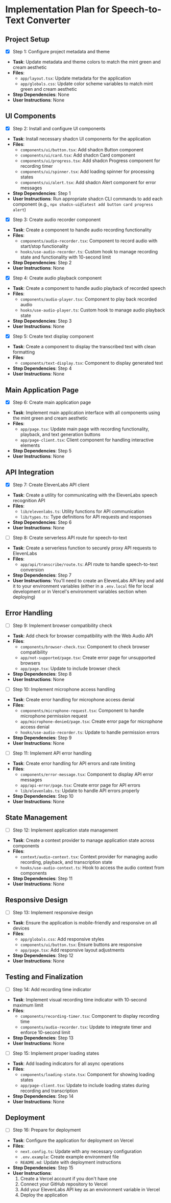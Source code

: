 # Implementation Plan for Speech-to-Text Converter

## Project Setup
- [x] Step 1: Configure project metadata and theme
 - **Task**: Update metadata and theme colors to match the mint green and cream aesthetic
 - **Files**:
   - `app/layout.tsx`: Update metadata for the application
   - `app/globals.css`: Update color scheme variables to match mint green and cream aesthetic
 - **Step Dependencies**: None
 - **User Instructions**: None

## UI Components
- [x] Step 2: Install and configure UI components
 - **Task**: Install necessary shadcn UI components for the application
 - **Files**:
   - `components/ui/button.tsx`: Add shadcn Button component
   - `components/ui/card.tsx`: Add shadcn Card component
   - `components/ui/progress.tsx`: Add shadcn Progress component for recording timer
   - `components/ui/spinner.tsx`: Add loading spinner for processing states
   - `components/ui/alert.tsx`: Add shadcn Alert component for error messages
 - **Step Dependencies**: Step 1
 - **User Instructions**: Run appropriate shadcn CLI commands to add each component (e.g., `npx shadcn-ui@latest add button card progress alert`)

- [x] Step 3: Create audio recorder component
 - **Task**: Create a component to handle audio recording functionality
 - **Files**:
   - `components/audio-recorder.tsx`: Component to record audio with start/stop functionality
   - `hooks/use-audio-recorder.ts`: Custom hook to manage recording state and functionality with 10-second limit
 - **Step Dependencies**: Step 2
 - **User Instructions**: None

- [x] Step 4: Create audio playback component
 - **Task**: Create a component to handle audio playback of recorded speech
 - **Files**:
   - `components/audio-player.tsx`: Component to play back recorded audio
   - `hooks/use-audio-player.ts`: Custom hook to manage audio playback state
 - **Step Dependencies**: Step 3
 - **User Instructions**: None

- [x] Step 5: Create text display component
 - **Task**: Create a component to display the transcribed text with clean formatting
 - **Files**:
   - `components/text-display.tsx`: Component to display generated text
 - **Step Dependencies**: Step 4
 - **User Instructions**: None

## Main Application Page
- [x] Step 6: Create main application page
 - **Task**: Implement main application interface with all components using the mint green and cream aesthetic
 - **Files**:
   - `app/page.tsx`: Update main page with recording functionality, playback, and text generation buttons
   - `app/page-client.tsx`: Client component for handling interactive elements
 - **Step Dependencies**: Step 5
 - **User Instructions**: None

## API Integration
- [x] Step 7: Create ElevenLabs API client
 - **Task**: Create a utility for communicating with the ElevenLabs speech recognition API
 - **Files**:
   - `lib/elevenlabs.ts`: Utility functions for API communication
   - `lib/types.ts`: Type definitions for API requests and responses
 - **Step Dependencies**: Step 6
 - **User Instructions**: None

- [ ] Step 8: Create serverless API route for speech-to-text
 - **Task**: Create a serverless function to securely proxy API requests to ElevenLabs
 - **Files**:
   - `app/api/transcribe/route.ts`: API route to handle speech-to-text conversion
 - **Step Dependencies**: Step 7
 - **User Instructions**: You'll need to create an ElevenLabs API key and add it to your environment variables (either in a `.env.local` file for local development or in Vercel's environment variables section when deploying)

## Error Handling
- [ ] Step 9: Implement browser compatibility check
 - **Task**: Add check for browser compatibility with the Web Audio API
 - **Files**:
   - `components/browser-check.tsx`: Component to check browser compatibility
   - `app/not-supported/page.tsx`: Create error page for unsupported browsers
   - `app/page.tsx`: Update to include browser check
 - **Step Dependencies**: Step 8
 - **User Instructions**: None

- [ ] Step 10: Implement microphone access handling
 - **Task**: Create error handling for microphone access denial
 - **Files**:
   - `components/microphone-request.tsx`: Component to handle microphone permission request
   - `app/microphone-denied/page.tsx`: Create error page for microphone access denial
   - `hooks/use-audio-recorder.ts`: Update to handle permission errors
 - **Step Dependencies**: Step 9
 - **User Instructions**: None

- [ ] Step 11: Implement API error handling
 - **Task**: Create error handling for API errors and rate limiting
 - **Files**:
   - `components/error-message.tsx`: Component to display API error messages
   - `app/api-error/page.tsx`: Create error page for API errors
   - `lib/elevenlabs.ts`: Update to handle API errors properly
 - **Step Dependencies**: Step 10
 - **User Instructions**: None

## State Management
- [ ] Step 12: Implement application state management
 - **Task**: Create a context provider to manage application state across components
 - **Files**:
   - `context/audio-context.tsx`: Context provider for managing audio recording, playback, and transcription state
   - `hooks/use-audio-context.ts`: Hook to access the audio context from components
 - **Step Dependencies**: Step 11
 - **User Instructions**: None

## Responsive Design
- [ ] Step 13: Implement responsive design
 - **Task**: Ensure the application is mobile-friendly and responsive on all devices
 - **Files**:
   - `app/globals.css`: Add responsive styles
   - `components/ui/button.tsx`: Ensure buttons are responsive
   - `app/page.tsx`: Add responsive layout adjustments
 - **Step Dependencies**: Step 12
 - **User Instructions**: None

## Testing and Finalization
- [ ] Step 14: Add recording time indicator
 - **Task**: Implement visual recording time indicator with 10-second maximum limit
 - **Files**:
   - `components/recording-timer.tsx`: Component to display recording time
   - `components/audio-recorder.tsx`: Update to integrate timer and enforce 10-second limit
 - **Step Dependencies**: Step 13
 - **User Instructions**: None

- [ ] Step 15: Implement proper loading states
 - **Task**: Add loading indicators for all async operations
 - **Files**:
   - `components/loading-state.tsx`: Component for showing loading states
   - `app/page-client.tsx`: Update to include loading states during recording and transcription
 - **Step Dependencies**: Step 14
 - **User Instructions**: None

## Deployment
- [ ] Step 16: Prepare for deployment
 - **Task**: Configure the application for deployment on Vercel
 - **Files**:
   - `next.config.ts`: Update with any necessary configuration
   - `.env.example`: Create example environment file
   - `README.md`: Update with deployment instructions
 - **Step Dependencies**: Step 15
 - **User Instructions**: 
   1. Create a Vercel account if you don't have one
   2. Connect your GitHub repository to Vercel
   3. Add your ElevenLabs API key as an environment variable in Vercel
   4. Deploy the application